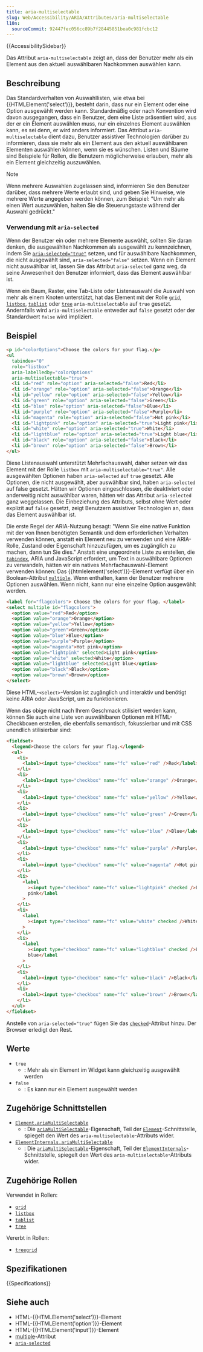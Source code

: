 ```yaml
---
title: aria-multiselectable
slug: Web/Accessibility/ARIA/Attributes/aria-multiselectable
l10n:
  sourceCommit: 92447fec056cc89b7f28445851bea0c981fcbc12
---
```


{{AccessibilitySidebar}}

Das Attribut `aria-multiselectable` zeigt an, dass der Benutzer mehr als ein Element aus den aktuell auswählbaren Nachkommen auswählen kann.

## Beschreibung

Das Standardverhalten von Auswahllisten, wie etwa bei {{HTMLElement('select')}}, besteht darin, dass nur ein Element oder eine Option ausgewählt werden kann. Standardmäßig oder nach Konvention wird davon ausgegangen, dass ein Benutzer, dem eine Liste präsentiert wird, aus der er ein Element auswählen muss, nur ein einzelnes Element auswählen kann, es sei denn, er wird anders informiert. Das Attribut `aria-multiselectable` dient dazu, Benutzer assistiver Technologien darüber zu informieren, dass sie mehr als ein Element aus den aktuell auswählbaren Elementen auswählen können, wenn sie es wünschen. Listen und Bäume sind Beispiele für Rollen, die Benutzern möglicherweise erlauben, mehr als ein Element gleichzeitig auszuwählen.

> [!NOTE]
> Wenn mehrere Auswahlen zugelassen sind, informieren Sie den Benutzer darüber, dass mehrere Werte erlaubt sind, und geben Sie Hinweise, wie mehrere Werte angegeben werden können, zum Beispiel: "Um mehr als einen Wert auszuwählen, halten Sie die Steuerungstaste während der Auswahl gedrückt."

### Verwendung mit `aria-selected`

Wenn der Benutzer ein oder mehrere Elemente auswählt, sollten Sie daran denken, die ausgewählten Nachkommen als ausgewählt zu kennzeichnen, indem Sie [`aria-selected="true"`](/de/docs/Web/Accessibility/ARIA/Attributes/aria-selected) setzen, und für auswählbare Nachkommen, die nicht ausgewählt sind, `aria-selected="false"` setzen. Wenn ein Element nicht auswählbar ist, lassen Sie das Attribut `aria-selected` ganz weg, da seine Anwesenheit den Benutzer informiert, dass das Element auswählbar ist.

Wenn ein Baum, Raster, eine Tab-Liste oder Listenauswahl die Auswahl von mehr als einem Knoten unterstützt, hat das Element mit der Rolle [`grid`](/de/docs/Web/Accessibility/ARIA/Roles/grid_role), [`listbox`](/de/docs/Web/Accessibility/ARIA/Roles/listbox_role), [`tablist`](/de/docs/Web/Accessibility/ARIA/Roles/tablist_role) oder [`tree`](/de/docs/Web/Accessibility/ARIA/Roles/tree_role) `aria-multiselectable` auf `true` gesetzt. Andernfalls wird `aria-multiselectable` entweder auf `false` gesetzt oder der Standardwert `false` wird impliziert.

## Beispiel

```html
<p id="colorOptions">Choose the colors for your flag.</p>
<ul
  tabindex="0"
  role="listbox"
  aria-labelledby="colorOptions"
  aria-multiselectable="true">
  <li id="red" role="option" aria-selected="false">Red</li>
  <li id="orange" role="option" aria-selected="false">Orange</li>
  <li id="yellow" role="option" aria-selected="false">Yellow</li>
  <li id="green" role="option" aria-selected="false">Green</li>
  <li id="blue" role="option" aria-selected="false">Blue</li>
  <li id="purple" role="option" aria-selected="false">Purple</li>
  <li id="magenta" role="option" aria-selected="false">Hot pink</li>
  <li id="lightpink" role="option" aria-selected="true">Light pink</li>
  <li id="white" role="option" aria-selected="true">White</li>
  <li id="lightblue" role="option" aria-selected="true">Light blue</li>
  <li id="black" role="option" aria-selected="false">Black</li>
  <li id="brown" role="option" aria-selected="false">Brown</li>
</ul>
```

Diese Listenauswahl unterstützt Mehrfachauswahl, daher setzen wir das Element mit der Rolle `listbox` mit `aria-multiselectable="true"`. Alle ausgewählten Optionen haben `aria-selected` auf `true` gesetzt. Alle Optionen, die nicht ausgewählt, aber auswählbar sind, haben `aria-selected` auf false gesetzt. Hätten wir Optionen eingeschlossen, die deaktiviert oder anderweitig nicht auswählbar waren, hätten wir das Attribut `aria-selected` ganz weggelassen. Die Einbeziehung des Attributs, selbst ohne Wert oder explizit auf `false` gesetzt, zeigt Benutzern assistiver Technologien an, dass das Element auswählbar ist.

Die erste Regel der ARIA-Nutzung besagt: "Wenn Sie eine native Funktion mit der von Ihnen benötigten Semantik und dem erforderlichen Verhalten verwenden können, anstatt ein Element neu zu verwenden und eine ARIA-Rolle, Zustand oder Eigenschaft hinzuzufügen, um es zugänglich zu machen, dann tun Sie dies." Anstatt eine ungeordnete Liste zu erstellen, die [`tabindex`](/de/docs/Web/HTML/Global_attributes/tabindex), ARIA und JavaScript erfordert, um Text in auswählbare Optionen zu verwandeln, hätten wir ein natives Mehrfachauswahl-Element verwenden können: Das {{htmlelement('select')}}-Element verfügt über ein Boolean-Attribut [`multiple`](/de/docs/Web/HTML/Element/select#multiple). Wenn enthalten, kann der Benutzer mehrere Optionen auswählen. Wenn nicht, kann nur eine einzelne Option ausgewählt werden.

```html
<label for="flagcolors"> Choose the colors for your flag. </label>
<select multiple id="flagcolors">
  <option value="red">Red</option>
  <option value="orange">Orange</option>
  <option value="yellow">Yellow</option>
  <option value="green">Green</option>
  <option value="blue">Blue</option>
  <option value="purple">Purple</option>
  <option value="magenta">Hot pink</option>
  <option value="lightpink" selected>Light pink</option>
  <option value="white" selected>White</option>
  <option value="lightblue" selected>Light blue</option>
  <option value="black">Black</option>
  <option value="brown">Brown</option>
</select>
```

Diese HTML-`<select>`-Version ist zugänglich und interaktiv und benötigt keine ARIA oder JavaScript, um zu funktionieren.

Wenn das obige nicht nach Ihrem Geschmack stilisiert werden kann, können Sie auch eine Liste von auswählbaren Optionen mit HTML-Checkboxen erstellen, die ebenfalls semantisch, fokussierbar und mit CSS unendlich stilisierbar sind:

```html
<fieldset>
  <legend>Choose the colors for your flag.</legend>
  <ul>
    <li>
      <label><input type="checkbox" name="fc" value="red" />Red</label>
    </li>
    <li>
      <label><input type="checkbox" name="fc" value="orange" />Orange</label>
    </li>
    <li>
      <label><input type="checkbox" name="fc" value="yellow" />Yellow</label>
    </li>
    <li>
      <label><input type="checkbox" name="fc" value="green" />Green</label>
    </li>
    <li>
      <label><input type="checkbox" name="fc" value="blue" />Blue</label>
    </li>
    <li>
      <label><input type="checkbox" name="fc" value="purple" />Purple</label>
    </li>
    <li>
      <label><input type="checkbox" name="fc" value="magenta" />Hot pink</label>
    </li>
    <li>
      <label
        ><input type="checkbox" name="fc" value="lightpink" checked />Light
        pink</label
      >
    </li>
    <li>
      <label
        ><input type="checkbox" name="fc" value="white" checked />White</label
      >
    </li>
    <li>
      <label
        ><input type="checkbox" name="fc" value="lightblue" checked />Light
        blue</label
      >
    </li>
    <li>
      <label><input type="checkbox" name="fc" value="black" />Black</label>
    </li>
    <li>
      <label><input type="checkbox" name="fc" value="brown" />Brown</label>
    </li>
  </ul>
</fieldset>
```

Anstelle von `aria-selected="true"` fügen Sie das [`checked`](/de/docs/Web/HTML/Element/input/checkbox#checked)-Attribut hinzu. Der Browser erledigt den Rest.

## Werte

- `true`
  - : Mehr als ein Element im Widget kann gleichzeitig ausgewählt werden
- `false`
  - : Es kann nur ein Element ausgewählt werden

## Zugehörige Schnittstellen

- [`Element.ariaMultiSelectable`](/de/docs/Web/API/Element/ariaMultiSelectable)
  - : Die [`ariaMultiSelectable`](/de/docs/Web/API/Element/ariaMultiSelectable)-Eigenschaft, Teil der [`Element`](/de/docs/Web/API/Element)-Schnittstelle, spiegelt den Wert des `aria-multiselectable`-Attributs wider.
- [`ElementInternals.ariaMultiSelectable`](/de/docs/Web/API/ElementInternals/ariaMultiSelectable)
  - : Die [`ariaMultiSelectable`](/de/docs/Web/API/ElementInternals/ariaMultiSelectable)-Eigenschaft, Teil der [`ElementInternals`](/de/docs/Web/API/ElementInternals)-Schnittstelle, spiegelt den Wert des `aria-multiselectable`-Attributs wider.

## Zugehörige Rollen

Verwendet in Rollen:

- [`grid`](/de/docs/Web/Accessibility/ARIA/Roles/grid_role)
- [`listbox`](/de/docs/Web/Accessibility/ARIA/Roles/listbox_role)
- [`tablist`](/de/docs/Web/Accessibility/ARIA/Roles/tablist_role)
- [`tree`](/de/docs/Web/Accessibility/ARIA/Roles/tree_role)

Vererbt in Rollen:

- [`treegrid`](/de/docs/Web/Accessibility/ARIA/Roles/treegrid_role)

## Spezifikationen

{{Specifications}}

## Siehe auch

- HTML-{{HTMLElement('select')}}-Element
- HTML-{{HTMLElement('option')}}-Element
- HTML-{{HTMLElement('input')}}-Element
- [multiple](/de/docs/Web/HTML/Attributes/multiple)-Attribut
- [`aria-selected`](/de/docs/Web/Accessibility/ARIA/Attributes/aria-selected)
